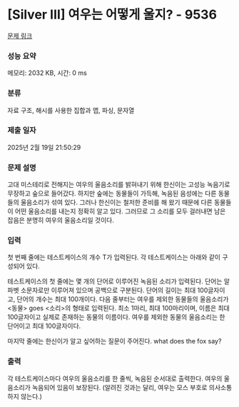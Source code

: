 # [Silver III] 여우는 어떻게 울지? - 9536 

[문제 링크](https://www.acmicpc.net/problem/9536) 

### 성능 요약

메모리: 2032 KB, 시간: 0 ms

### 분류

자료 구조, 해시를 사용한 집합과 맵, 파싱, 문자열

### 제출 일자

2025년 2월 19일 21:50:29

### 문제 설명

<p>고대 미스테리로 전해지는 여우의 울음소리를 밝혀내기 위해 한신이는 고성능 녹음기로 무장하고 숲으로 들어갔다. 하지만 숲에는 동물들이 가득해, 녹음된 음성에는 다른 동물들의 울음소리가 섞여 있다. 그러나 한신이는 철저한 준비를 해 왔기 때문에 다른 동물들이 어떤 울음소리를 내는지 정확히 알고 있다. 그러므로 그 소리를 모두 걸러내면 남은 잡음은 분명히 여우의 울음소리일 것이다.</p>

### 입력 

 <p>첫 번째 줄에는 테스트케이스의 개수 T가 입력된다. 각 테스트케이스는 아래와 같이 구성되어 있다.</p>

<p>테스트케이스의 첫 줄에는 몇 개의 단어로 이루어진 녹음된 소리가 입력된다. 단어는 알파벳 소문자로만 이루어져 있으며 공백으로 구분된다. 단어의 길이는 최대 100글자이고, 단어의 개수는 최대 100개이다. 다음 줄부터는 여우를 제외한 동물들의 울음소리가 <동물> goes <소리>의 형태로 입력된다. 최소 1마리, 최대 100마리이며, 이름은 최대 100글자이고 실제로 존재하는 동물의 이름이다. 여우를 제외한 동물의 울음소리는 한 단어이고 최대 100글자이다.</p>

<p>마지막 줄에는 한신이가 알고 싶어하는 질문이 주어진다. what does the fox say?</p>

### 출력 

 <p>각 테스트케이스마다 여우의 울음소리를 한 줄씩, 녹음된 순서대로 출력한다. 여우의 울음소리가 녹음되어 있음이 보장된다. (알려진 것과는 달리, 여우는 모스 부호로 의사소통하지 않는다.)</p>

